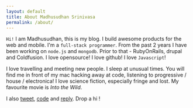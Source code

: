 ```yaml
---
layout: default
title: About Madhusudhan Srinivasa
permalink: /about/
---
```


`Hi!` I am Madhusudhan, this is my blog. I build awesome products for the web and mobile. I'm a `full-stack programmer`. From the past 2 years I have been working on `node.js` and `mongodb`. Prior to that - RubyOnRails, drupal and Coldfusion. I love opensource! I love github! I love `Javascript`!

I love travelling and meeting new people. I sleep at unusual times. You will find me in front of my mac hacking away at code, listening to progressive / house / electronica! I love science fiction, especially fringe and lost. My favourite movie is _Into the Wild_.

I also [tweet](http://twitter.com/madhums), [code](http://github.com/madhums) and [reply](mailto:me@madhums.me). Drop a hi !
